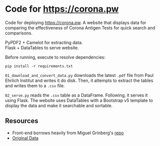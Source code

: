 # Code for https://corona.pw 

Code for deploying https://corona.pw. A website that displays data for comparing the effectiveness of Corona Antigen Tests for quick search and comparisons.

PyPDF2 + Camelot for extracting data.  
Flask + DataTables to serve website.  

Before running, execute to resolve dependencies: 
```
pip install -r requirements.txt
```

`01_download_and_convert_data.py` downloads the latest `.pdf` file from Paul Ehrlich Institut and writes it do disk. Then, it attempts to extract the tables and writes them to a `.csv` file.  

`02_serve.py` reads the `.csv` table as a DataFrame. Following, it serves it using Flask. The website uses DataTables with a Bootstrap v5 template to display the data and make it searchable and sortable.  


## Resources

- Front-end borrows heavily from Miguel Grinberg's [repo](https://github.com/miguelgrinberg/flask-tables)
- [Original Data](https://www.pei.de/SharedDocs/Downloads/DE/newsroom/dossiers/evaluierung-sensitivitaet-sars-cov-2-antigentests.pdf)